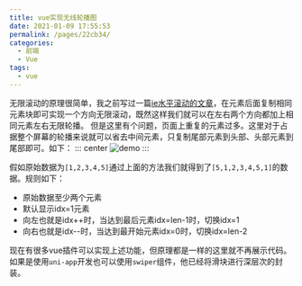 ```yaml
---
title: vue实现无线轮播图
date: 2021-01-09 17:55:53
permalink: /pages/22cb34/
categories:
  - 前端
  - Vue
tags:
  - vue
---
```

无限滚动的原理很简单，我之前写过一篇[ie水平滚动的文章](/pages/8fbca3/)，在元素后面复制相同元素块即可实现一个方向无限滚动，既然这样我们就可以在左右两个方向都加上相同元素左右无限轮播。
但是这里有个问题，页面上重复的元素过多。这里对于占据整个屏幕的轮播来说就可以省去中间元素，只复制尾部元素到头部、头部元素到尾部即可。如下：
::: center
![demo](https://lhost.oss-cn-chengdu.aliyuncs.com/blog/20210111134448.png)
:::

假如原始数据为`[1,2,3,4,5]`通过上面的方法我们就得到了`[5,1,2,3,4,5,1]`的数据。规则如下：
* 原始数据至少两个元素
* 默认显示idx=1元素
* 向左也就是idx++时，当达到最后元素idx=len-1时，切换idx=1
* 向右也就是idx--时，当达到最开始元素idx=0时，切换idx=len-2


现在有很多vue插件可以实现上述功能，但原理都是一样的这里就不再展示代码。如果是使用`uni-app`开发也可以使用`swiper`组件，他已经将滑块进行深层次的封装。